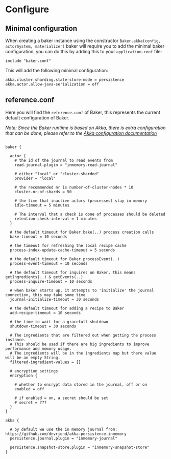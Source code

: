 # Configure

## Minimal configuration

When creating a baker instance using the constructor `Baker.akka(config, actorSystem, materializer)` baker will require you
to add the minimal baker configuration, you can do this by adding this to your `application.conf` file:

```
include "baker.conf"
```

This will add the following minimal configuration:

```
akka.cluster.sharding.state-store-mode = persistence
akka.actor.allow-java-serialization = off
```

## reference.conf

Here you will find the `reference.conf` of Baker, this represents the current default configuration of Baker.

_Note: Since the Baker runtime is based on Akka, there is extra configuration that can be done, please refer to the
[Akka configuration documentation](https://doc.akka.io/docs/akka/current/general/configuration.html)_

```

baker {

  actor {
    # the id of the journal to read events from
    read-journal-plugin = "inmemory-read-journal"

    # either "local" or "cluster-sharded"
    provider = "local"

    # the recommended nr is number-of-cluster-nodes * 10
    cluster.nr-of-shards = 50

    # the time that inactive actors (processes) stay in memory
    idle-timeout = 5 minutes

    # The interval that a check is done of processes should be deleted
    retention-check-interval = 1 minutes
  }

  # the default timeout for Baker.bake(..) process creation calls
  bake-timeout = 10 seconds

  # the timeout for refreshing the local recipe cache
  process-index-update-cache-timeout = 5 seconds

  # the default timeout for Baker.processEvent(..)
  process-event-timeout = 10 seconds

  # the default timeout for inquires on Baker, this means getIngredients(..) & getEvents(..)
  process-inquire-timeout = 10 seconds

  # when baker starts up, it attempts to 'initialize' the journal connection, this may take some time
  journal-initialize-timeout = 30 seconds

  # the default timeout for adding a recipe to Baker
  add-recipe-timeout = 10 seconds

  # the time to wait for a gracefull shutdown
  shutdown-timeout = 30 seconds

  # The ingredients that are filtered out when getting the process instance.
  # This should be used if there are big ingredients to improve performance and memory usage.
  # The ingredients will be in the ingredients map but there value will be an empty String.
  filtered-ingredient-values = []

  # encryption settings
  encryption {

    # whether to encrypt data stored in the journal, off or on
    enabled = off

    # if enabled = on, a secret should be set
    # secret = ???
  }
}

akka {

  # by default we use the in memory journal from: https://github.com/dnvriend/akka-persistence-inmemory
  persistence.journal.plugin = "inmemory-journal"
  
  persistence.snapshot-store.plugin = "inmemory-snapshot-store"
}

```